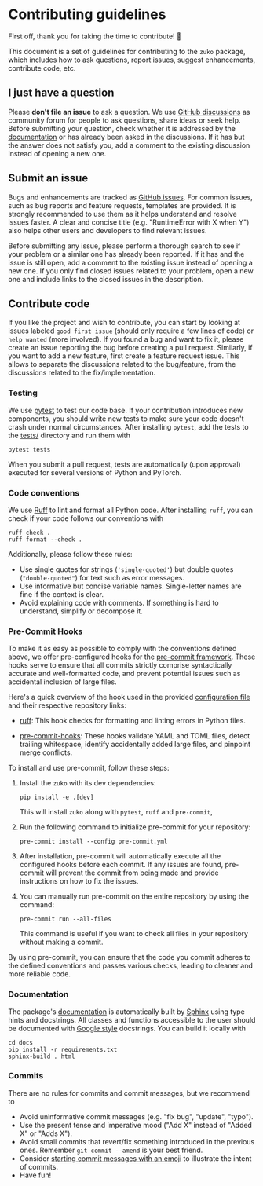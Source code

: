 # Contributing guidelines

First off, thank you for taking the time to contribute! 🎉

This document is a set of guidelines for contributing to the `zuko` package, which includes how to ask questions, report issues, suggest enhancements, contribute code, etc.

## I just have a question

Please **don't file an issue** to ask a question. We use [GitHub discussions](https://github.com/probabilists/zuko/discussions) as community forum for people to ask questions, share ideas or seek help. Before submitting your question, check whether it is addressed by the [documentation](https://zuko.readthedocs.io) or has already been asked in the discussions. If it has but the answer does not satisfy you, add a comment to the existing discussion instead of opening a new one.

## Submit an issue

Bugs and enhancements are tracked as [GitHub issues](https://github.com/probabilists/zuko/issues). For common issues, such as bug reports and feature requests, templates are provided. It is strongly recommended to use them as it helps understand and resolve issues faster. A clear and concise title (e.g. "RuntimeError with X when Y") also helps other users and developers to find relevant issues.

Before submitting any issue, please perform a thorough search to see if your problem or a similar one has already been reported. If it has and the issue is still open, add a comment to the existing issue instead of opening a new one. If you only find closed issues related to your problem, open a new one and include links to the closed issues in the description.

## Contribute code

If you like the project and wish to contribute, you can start by looking at issues labeled `good first issue` (should only require a few lines of code) or `help wanted` (more involved). If you found a bug and want to fix it, please create an issue reporting the bug before creating a pull request. Similarly, if you want to add a new feature, first create a feature request issue. This allows to separate the discussions related to the bug/feature, from the discussions related to the fix/implementation.

### Testing

We use [pytest](https://docs.pytest.org) to test our code base. If your contribution introduces new components, you should write new tests to make sure your code doesn't crash under normal circumstances. After installing `pytest`, add the tests to the [tests/](tests) directory and run them with

```
pytest tests
```

When you submit a pull request, tests are automatically (upon approval) executed for several versions of Python and PyTorch.

### Code conventions

We use [Ruff](https://github.com/astral-sh/ruff) to lint and format all Python code. After installing `ruff`, you can check if your code follows our conventions with

```
ruff check .
ruff format --check .
```

Additionally, please follow these rules:

* Use single quotes for strings (`'single-quoted'`) but double quotes (`"double-quoted"`) for text such as error messages.
* Use informative but concise variable names. Single-letter names are fine if the context is clear.
* Avoid explaining code with comments. If something is hard to understand, simplify or decompose it.

### Pre-Commit Hooks

To make it as easy as possible to comply with the conventions defined above, we offer pre-configured hooks for the [pre-commit framework](https://pre-commit.com/). These hooks serve to ensure that all commits strictly comprise syntactically accurate and well-formatted code, and prevent potential issues such as accidental inclusion of large files.

Here's a quick overview of the hook used in the provided [configuration file](./.pre-commit-config.yaml) and their respective repository links:

- [ruff](https://github.com/astral-sh/ruff): This hook checks for formatting and linting errors in Python files.

- [pre-commit-hooks](https://github.com/pre-commit/pre-commit-hooks): These hooks validate YAML and TOML files, detect trailing whitespace, identify accidentally added large files, and pinpoint merge conflicts.

To install and use pre-commit, follow these steps:

1. Install the `zuko` with its dev dependencies:
   ```
   pip install -e .[dev]
   ```

   This will install `zuko` along with `pytest`, `ruff` and `pre-commit`,

2. Run the following command to initialize pre-commit for your repository:
   ```
   pre-commit install --config pre-commit.yml
   ```

3. After installation, pre-commit will automatically execute all the configured hooks before each commit. If any issues are found, pre-commit will prevent the commit from being made and provide instructions on how to fix the issues.

4. You can manually run pre-commit on the entire repository by using the command:
   ```
   pre-commit run --all-files
   ```

   This command is useful if you want to check all files in your repository without making a commit.

By using pre-commit, you can ensure that the code you commit adheres to the defined conventions and passes various checks, leading to cleaner and more reliable code.

### Documentation

The package's [documentation](https://zuko.readthedocs.io) is automatically built by [Sphinx](https://www.sphinx-doc.org) using type hints and docstrings. All classes and functions accessible to the user should be documented with [Google style](https://google.github.io/styleguide/pyguide.html#38-comments-and-docstrings) docstrings. You can build it locally with

```
cd docs
pip install -r requirements.txt
sphinx-build . html
```

### Commits

There are no rules for commits and commit messages, but we recommend to

* Avoid uninformative commit messages (e.g. "fix bug", "update", "typo").
* Use the present tense and imperative mood ("Add X" instead of "Added X" or "Adds X").
* Avoid small commits that revert/fix something introduced in the previous ones. Remember `git commit --amend` is your best friend.
* Consider [starting commit messages with an emoji](https://gitmoji.dev) to illustrate the intent of commits.
* Have fun!
